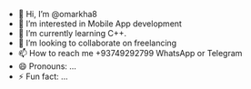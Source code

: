 - 👋 Hi, I’m @omarkha8
- 👀 I’m interested in Mobile App development
- 🌱 I’m currently learning C++.
- 💞️ I’m looking to collaborate on freelancing
- 📫 How to reach me +93749292799 WhatsApp or Telegram
- 😄 Pronouns: ...
- ⚡ Fun fact: ...

<!---
omarkha8/omarkha8 is a ✨ special ✨ repository because its `README.md` (this file) appears on your GitHub  look at your changes.
--->
